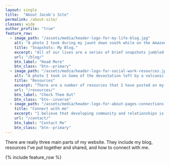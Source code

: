 ```yaml
---
layout: single
title:  "About Jacob's Site"
permalink: /about-site/
classes: wide
author_profile: "true"
feature_row:
  - image_path: "/assets/media/header-logo-for-my-life-blog.jpg"
    alt: "A photo I took during my jaunt down south while on the Amazon in Brazil."
    title: "Snapshots: My Blog."
    excerpt: "All of our lives are a series of brief snapshots jumbled yet fitting together like pieces of a puzzle. Have you ever had one of those moments with a friend, where you see them say or do something, and it show's you who they are? Or looked at a picture, that spoke volumes? My Blog is meant to be a window into just who Jacob really is, giving those out there a few snapshots."
    url: "/blog/"
    btn_label: "Read More"
    btn_class: "btn--primary"
  - image_path: "/assets/media/header-logo-for-social-work-resources.jpg"
    alt: "A photo I took in Goma of the devastation left by a volcanic eruption during my African mission trip."
    title: "Resources"
    excerpt: "There are a number of resources that I have posted on my website. This includes various articles that I wrote, information regarding evidence based practice and research methods, and research that I've done."
    url: "/resources/"
    btn_label: "Check Them Out"
    btn_class: "btn--inverse"
  - image_path: "/assets/media/header-logo-for-about-pages-connections.jpg"
    title: "Connect with me"
    excerpt: "I believe that developing community and relationships is important.  One reason that I decided to create my website, other then the geeky fun of it, is I believe it gives me a better way to be able to connect with people."
    url: "/contact/"
    btn_label: "Contact Me"
    btn_class: "btn--primary"
---
```


There are really three main parts of my website. They include my blog, resources I've put together and shared, and how to connect with me.

{% include feature_row %}
